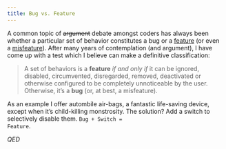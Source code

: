 ```yaml
---
title: Bug vs. Feature
---
```

A common topic of ~~argument~~ debate amongst coders has always been whether a particular set of behavior constitutes a bug or a [feature](http://www.jargon.net/jargonfile/f/feature.html) (or even a [misfeature](http://www.jargon.net/jargonfile/m/misfeature.html)). After many years of contemplation (and argument), I have come up with a test which I believe can make a definitive classification:

> A set of behaviors is a **feature** *if and only if* it can be
> ignored, disabled, circumvented, disregarded, removed, deactivated or
> otherwise configured to be completely unnoticeable by the user.
> Otherwise, it’s a **bug** (or, at best, a misfeature).

As an example I offer autombile air-bags, a fantastic life-saving device, except when it’s child-killing monstrosity. The solution? Add a switch to selectively disable them. <code>Bug + Switch = Feature</code>.

*QED*

